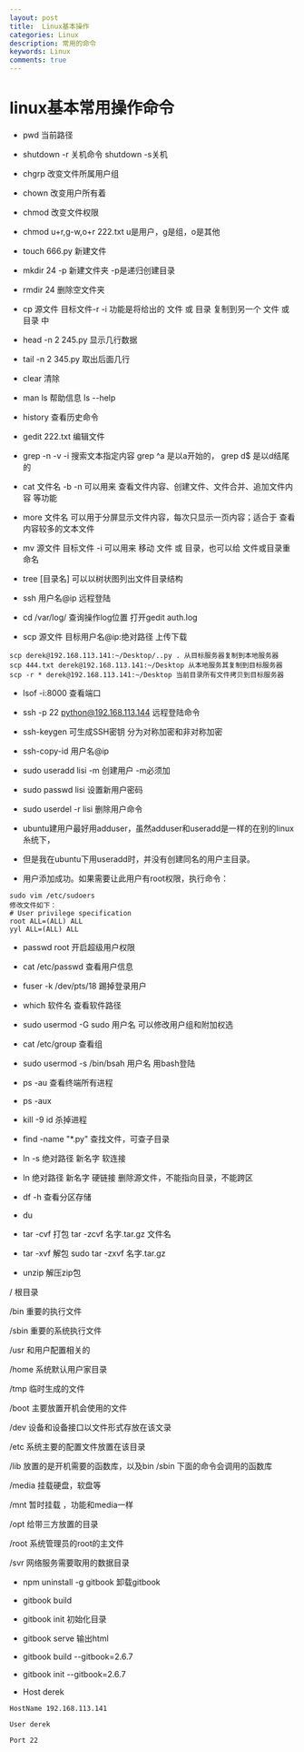 ```yaml
---
layout: post
title:  Linux基本操作
categories: Linux
description: 常用的命令
keywords: Linux
comments: true
---
```


# linux基本常用操作命令

- pwd 当前路径

- shutdown -r 关机命令 shutdown -s关机

- chgrp 改变文件所属用户组

- chown 改变用户所有着

- chmod 改变文件权限

- chmod u+r,g-w,o+r 222.txt u是用户，g是组，o是其他

- touch 666.py 新建文件

- mkdir 24 -p 新建文件夹 -p是递归创建目录

- rmdir 24 删除空文件夹

- cp 源文件 目标文件-r -i 功能是将给出的 文件 或 目录 复制到另一个 文件 或 目录 中

- head -n 2 245.py 显示几行数据

- tail -n 2 345.py 取出后面几行

- clear 清除

- man ls 帮助信息 ls --help

- history 查看历史命令

- gedit 222.txt 编辑文件

- grep -n -v -i 搜索文本指定内容 grep ^a 是以a开始的， grep d$ 是以d结尾的

- cat 文件名 -b -n 可以用来 查看文件内容、创建文件、文件合并、追加文件内容 等功能

- more 文件名 可以用于分屏显示文件内容，每次只显示一页内容；适合于 查看内容较多的文本文件

- mv 源文件 目标文件 -i 可以用来 移动 文件 或 目录，也可以给 文件或目录重命名

- tree \[目录名\] 可以以树状图列出文件目录结构

- ssh 用户名@ip 远程登陆

- cd /var/log/ 查询操作log位置 打开gedit auth.log

- scp 源文件 目标用户名@ip:绝对路径 上传下载

```
scp derek@192.168.113.141:~/Desktop/..py . 从目标服务器复制到本地服务器
scp 444.txt derek@192.168.113.141:~/Desktop 从本地服务其复制到目标服务器
scp -r * derek@192.168.113.141:~/Desktop 当前目录所有文件拷贝到目标服务器
```

- lsof -i:8000 查看端口

- ssh -p 22 python@192.168.113.144 远程登陆命令

- ssh-keygen 可生成SSH密钥 分为对称加密和非对称加密

- ssh-copy-id 用户名@ip

- sudo useradd lisi -m 创建用户 -m必须加

- sudo passwd lisi 设置新用户密码

- sudo userdel -r lisi 删除用户命令

- ubuntu建用户最好用adduser，虽然adduser和useradd是一样的在别的linux糸统下，

- 但是我在ubuntu下用useradd时，并没有创建同名的用户主目录。

- 用户添加成功。如果需要让此用户有root权限，执行命令：

```
sudo vim /etc/sudoers
修改文件如下：
# User privilege specification
root ALL=(ALL) ALL
yyl ALL=(ALL) ALL
```

- passwd root 开启超级用户权限

- cat /etc/passwd 查看用户信息

- fuser -k /dev/pts/18 踢掉登录用户

- which 软件名 查看软件路径

- sudo usermod -G sudo 用户名 可以修改用户组和附加权选

- cat /etc/group 查看组

- sudo usermod -s /bin/bsah 用户名 用bash登陆

- ps -au 查看终端所有进程

- ps -aux

- kill -9 id 杀掉进程

- find -name "\*.py" 查找文件，可查子目录

- ln -s 绝对路径 新名字 软连接

- ln 绝对路径 新名字 硬链接 删除源文件，不能指向目录，不能跨区

- df -h 查看分区存储

- du

- tar -cvf 打包 tar -zcvf 名字.tar.gz 文件名

- tar -xvf 解包 sudo tar -zxvf 名字.tar.gz

- unzip 解压zip包

/ 根目录

/bin 重要的执行文件

/sbin 重要的系统执行文件

/usr 和用户配置相关的

/home 系统默认用户家目录

/tmp 临时生成的文件

/boot 主要放置开机会使用的文件

/dev 设备和设备接口以文件形式存放在该文录

/etc 系统主要的配置文件放置在该目录

/lib 放置的是开机需要的函数库，以及bin /sbin 下面的命令会调用的函数库

/media 挂载硬盘，软盘等

/mnt 暂时挂载 ，功能和media一样

/opt 给带三方放置的目录

/root 系统管理员的root的主文件

/svr 网络服务需要取用的数据目录



- npm uninstall -g gitbook 卸载gitbook

- gitbook build

- gitbook init 初始化目录

- gitbook serve 输出html

- gitbook build --gitbook=2.6.7

- gitbook init --gitbook=2.6.7

- Host derek

```
HostName 192.168.113.141

User derek

Port 22
```
